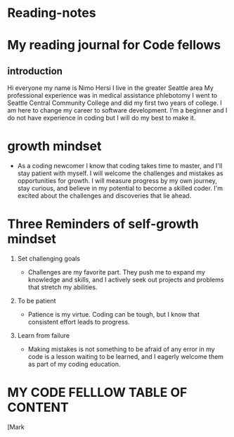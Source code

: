 # Reading-notes

# My reading journal for Code fellows
## introduction

Hi everyone my name is Nimo Hersi I live in the greater Seattle area My professional experience was in medical assistance phlebotomy I went to Seattle Central Community College and did my first two years of college. I am here to change my career to software development. I’m a beginner and I do not have experience in coding but I will do my best to make it.

# growth mindset

* As a coding newcomer I know that coding takes time to master, and I'll stay patient with myself. I will welcome the challenges and mistakes as opportunities for growth. I will measure progress by my own journey, stay curious, and believe in my potential to become a skilled coder. I'm excited about the challenges and discoveries that lie ahead.

 # Three Reminders of self-growth mindset

1. Set challenging goals
   
     * Challenges are my favorite part. They push me to expand my knowledge and skills, and I actively seek out projects and problems that stretch my abilities. 
  
2. To be patient
 
     * Patience is my virtue. Coding can be tough, but I know that consistent effort leads to progress. 

 3. Learn from failure
  
     * Making mistakes is not something to be afraid of any error in my code is a lesson waiting to be learned, and I eagerly welcome them as part of my coding education.

   
   

# MY CODE FELLLOW TABLE OF CONTENT  
[Mark
